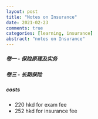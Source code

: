 ```yaml
---
layout: post
title: "Notes on Insurance"
date: 2021-02-23
comments: true
categories: [learning, insurance]
abstract: "notes on Insurance"
---
```


##### 卷一 - 保险原理及实务

##### 卷三 - 长期保险 


##### costs  
  * 220 hkd for exam fee 
  * 252 hkd for insurance fee 